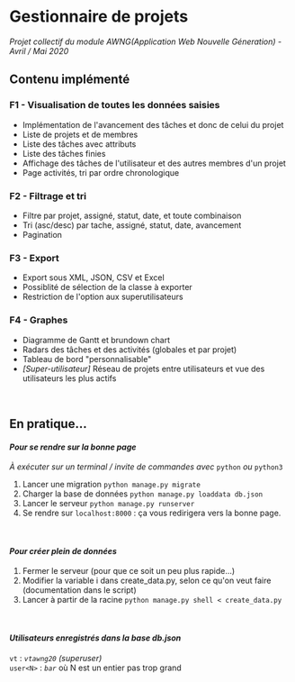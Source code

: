 # Gestionnaire de projets

*Projet collectif du module AWNG(Application Web Nouvelle Géneration) - Avril / Mai 2020*

## Contenu implémenté

### F1 - Visualisation de toutes les données saisies
- Implémentation de l'avancement des tâches et donc de celui du projet  
- Liste de projets et de membres  
- Liste des tâches avec attributs  
- Liste des tâches finies  
- Affichage des tâches de l'utilisateur et des autres membres d'un projet
- Page activités, tri par ordre chronologique

### F2 - Filtrage et tri
- Filtre par projet, assigné, statut, date, et toute combinaison  
- Tri (asc/desc) par tache, assigné, statut, date, avancement
- Pagination  

### F3 - Export
- Export sous XML, JSON, CSV et Excel  
- Possiblité de sélection de la classe à exporter  
- Restriction de l'option aux superutilisateurs  

### F4 - Graphes
- Diagramme de Gantt et brundown chart
- Radars des tâches et des activités (globales et par projet)
- Tableau de bord "personnalisable"
- *[Super-utilisateur]* Réseau de projets entre utilisateurs et vue des utilisateurs les plus actifs

<br>

## En pratique...
#### *Pour se rendre sur la bonne page*
*À exécuter sur un terminal / invite de commandes avec* `python` *ou* `python3`
1. Lancer une migration `python manage.py migrate`  
2. Charger la base de données `python manage.py loaddata db.json`  
3. Lancer le serveur `python manage.py runserver`
4. Se rendre sur `localhost:8000` : ça vous redirigera vers la bonne page.  

<br>

#### *Pour créer plein de données*
1. Fermer le serveur (pour que ce soit un peu plus rapide...)  
2. Modifier la variable i dans create_data.py, selon ce qu'on veut faire (documentation dans le script)  
3. Lancer à partir de la racine `python manage.py shell < create_data.py`  

<br>

#### *Utilisateurs enregistrés dans la base db.json*
`vt` : *`vtawng20`* *(superuser)*  
`user<N>` : *`bar`* où N est un entier pas trop grand  
